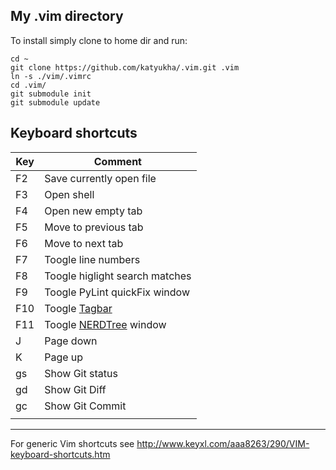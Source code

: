 My .vim directory
-----------------

To install simply clone to home dir and run:

```
cd ~
git clone https://github.com/katyukha/.vim.git .vim
ln -s ./vim/.vimrc
cd .vim/
git submodule init
git submodule update
```

Keyboard shortcuts
------------------

|Key      | Comment                                                             |
|---------|---------------------------------------------------------------------|
| F2      | Save currently open file                                            |
| F3      | Open shell                                                          |
| F4      | Open new empty tab                                                  |
| F5      | Move to previous tab                                                |
| F6      | Move to next tab                                                    |
| F7      | Toogle line numbers                                                 |
| F8      | Toogle higlight search matches                                      |
| F9      | Toogle PyLint quickFix window                                       |
| F10     | Toogle [Tagbar](http://majutsushi.github.io/tagbar/)                |
| F11     | Toogle [NERDTree](https://github.com/scrooloose/nerdtree) window    |
| J       | Page down                                                           |
| K       | Page up                                                             |
| gs      | Show Git status                                                     |
| gd      | Show Git Diff                                                       |
| gc      | Show Git Commit                                                     |
|         |                                                                     |

----------

For generic Vim shortcuts see http://www.keyxl.com/aaa8263/290/VIM-keyboard-shortcuts.htm
